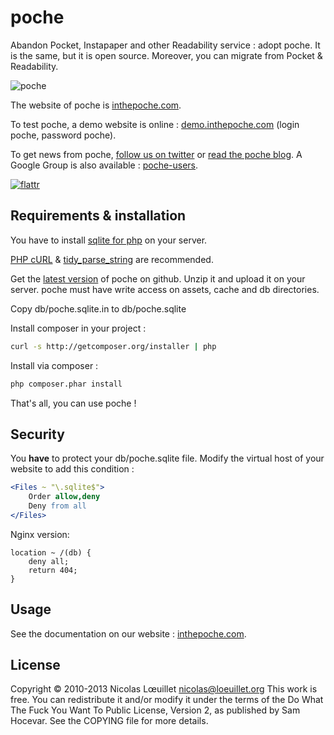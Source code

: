 # poche
Abandon Pocket, Instapaper and other Readability service : adopt poche. It is the same, but it is open source. Moreover, you can migrate from Pocket & Readability.

![poche](http://inthepoche.com/img/logo.png)

The website of poche is [inthepoche.com](http://inthepoche.com).

To test poche, a demo website is online : [demo.inthepoche.com](http://demo.inthepoche.com) (login poche, password poche).

To get news from poche, [follow us on twitter](http://twitter.com/getpoche) or [read the poche blog](http://inthepoche.com/blog). A Google Group is also available : [poche-users](https://groups.google.com/forum/#!forum/poche-users).

[![flattr](http://api.flattr.com/button/flattr-badge-large.png)](http://flattr.com/thing/1265480/poche-a-read-it-later-open-source-system)

## Requirements & installation
You have to install [sqlite for php](http://www.php.net/manual/en/book.sqlite.php) on your server.

[PHP cURL](http://www.php.net/manual/en/book.curl.php) & [tidy_parse_string](http://www.php.net/manual/en/tidy.parsestring.php) are recommended.

Get the [latest version](https://github.com/inthepoche/poche) of poche on github. Unzip it and upload it on your server. poche must have write access on assets, cache and db directories.

Copy db/poche.sqlite.in to db/poche.sqlite

Install composer in your project : 
```bash
curl -s http://getcomposer.org/installer | php
```
Install via composer : 
```bash
php composer.phar install
```

That's all, you can use poche ! 

## Security
You **have** to protect your db/poche.sqlite file. Modify the virtual host of your website to add this condition :
```apache
<Files ~ "\.sqlite$">
    Order allow,deny
    Deny from all
</Files>
```

Nginx version:
```nginx
location ~ /(db) {
    deny all;
    return 404;
}
```

## Usage
See the documentation on our website : [inthepoche.com](http://inthepoche.com).

## License
Copyright © 2010-2013 Nicolas Lœuillet <nicolas@loeuillet.org>
This work is free. You can redistribute it and/or modify it under the
terms of the Do What The Fuck You Want To Public License, Version 2,
as published by Sam Hocevar. See the COPYING file for more details.